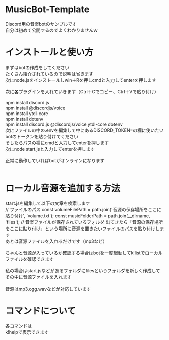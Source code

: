 # MusicBot-Template
Discord用の音楽botのサンプルです<br>
自分は初めて公開するのでよくわかりませんｗ
# インストールと使い方
まずはbotの作成をしてください<br>
たくさん紹介されているので説明は省きます<br>
次にnode.jsをインストールしwin＋Rを押しcmdと入力してenterを押します<br><br>
次に各プラグインを入れていきます（Ctrl＋Cでコピー、Ctrl＋Vで貼り付け）<br><br>
npm install discord.js<br>
npm install @discordjs/voice<br>
npm install ytdl-core<br>
npm install dotenv<br>
npm install discord.js @discordjs/voice ytdl-core dotenv<br>
次にファイルの中の.envを編集して中にあるDISCORD_TOKEN=の欄に使いたいbotのトークンを貼り付けてください<br>
そしたらパスの欄にcmdと入力してenterを押します<br>
次にnode start.jsと入力してenterを押します<br>
<br>
正常に動作していればbotがオンラインになります<br>
<br>
# ローカル音源を追加する方法
start.jsを編集して以下の文章を検索します<br>
// ファイルのパス
const volumeFilePath = path.join('音源の保存場所をここに貼り付け', 'volume.txt');
const musicFolderPath = path.join(__dirname, 'files'); // 音楽ファイルが保存されているフォルダ
出てきたら「音源の保存場所をここに貼り付け」という場所に音源を置きたいファイルのパスを貼り付けします<br>
あとは音源ファイルを入れるだけです（mp3など）<br>
<br>
ちゃんと音源が入っているか確認する場合はbotを一度起動してk!listでローカルファイルを確認できます<br>
<br>
私の場合はstart.jsなどがあるフォルダにfilesというフォルダを新しく作成してその中に音源ファイルを入れます<br>
<br>
音源はmp3.ogg.wavなどが対応しています<br>
# コマンドについて
各コマンドは<br>
k!helpで表示できます<br>
